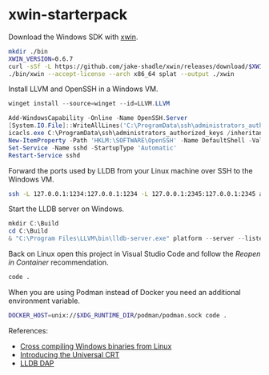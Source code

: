 # xwin-starterpack

Download the Windows SDK with [xwin](https://github.com/jake-shadle/xwin/).

~~~ bash
mkdir ./bin
XWIN_VERSION=0.6.7
curl -sSf -L https://github.com/jake-shadle/xwin/releases/download/$XWIN_VERSION/xwin-$XWIN_VERSION-x86_64-unknown-linux-musl.tar.gz | tar -xz -C ./bin --strip-components=1 xwin-$XWIN_VERSION-x86_64-unknown-linux-musl/xwin
./bin/xwin --accept-license --arch x86_64 splat --output ./xwin
~~~

Install LLVM and OpenSSH in a Windows VM.

~~~ powershell
winget install --source=winget --id=LLVM.LLVM

Add-WindowsCapability -Online -Name OpenSSH.Server
[System.IO.File]::WriteAllLines('C:\ProgramData\ssh\administrators_authroized_keys', 'YOUR SSH PUBLIC KEY HERE', (New-Object System.Text.UTF8Encoding $false))
icacls.exe C:\ProgramData\ssh\administrators_authorized_keys /inheritance:r /grant Administrators:F /grant SYSTEM:F
New-ItemProperty -Path 'HKLM:\SOFTWARE\OpenSSH' -Name DefaultShell -Value 'C:\Windows\System32\WindowsPowerShell\v1.0\powershell.exe' -PropertyType String -Force
Set-Service -Name sshd -StartupType 'Automatic'
Restart-Service sshd
~~~

Forward the ports used by LLDB from your Linux machine over SSH to the Windows VM.

~~~ bash
ssh -L 127.0.0.1:1234:127.0.0.1:1234 -L 127.0.0.1:2345:127.0.0.1:2345 administrator@windev
~~~

Start the LLDB server on Windows.

~~~ powershell
mkdir C:\Build
cd C:\Build
& "C:\Program Files\LLVM\bin\lldb-server.exe" platform --server --listen 1234 --gdbserver-port 2345
~~~

Back on Linux open this project in Visual Studio Code and follow the *Reopen in Container* recommendation.

~~~ bash
code .
~~~

When you are using Podman instead of Docker you need an additional environment variable.

~~~ bash
DOCKER_HOST=unix://$XDG_RUNTIME_DIR/podman/podman.sock code .
~~~

References:

- [Cross compiling Windows binaries from Linux](https://jake-shadle.github.io/xwin/)
- [Introducing the Universal CRT](https://devblogs.microsoft.com/cppblog/introducing-the-universal-crt/)
- [LLDB DAP](https://github.com/llvm/vscode-lldb)
